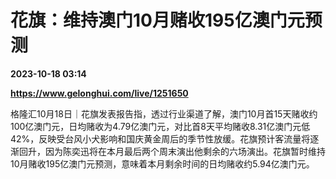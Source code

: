 # 花旗：维持澳门10月赌收195亿澳门元预测

**2023-10-18 03:14**

**https://www.gelonghui.com/live/1251650**

格隆汇10月18日｜花旗发表报告指，透过行业渠道了解，澳门10月首15天赌收约100亿澳门元，日均赌收为4.79亿澳门元，对比首8天平均赌收8.31亿澳门元低42%，反映受台风小犬影响和国庆黄金周后的季节性放缓。花旗预计客流量将逐渐回升，因为陈奕迅将在本月最后两个周末演出他剩余的六场演出。花旗暂时维持10月赌收195亿澳门元预测，意味着本月剩余时间的日均赌收约5.94亿澳门元。